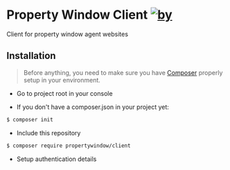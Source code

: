 Property Window Client [![by](https://img.shields.io/badge/by-%40marcgeurts-ff69b4.svg?style=flat-square)](https://bitbucket.org/geurtsmarc)
========================

Client for property window agent websites

## Installation

> Before anything, you need to make sure you have [Composer](https://getcomposer.org) properly setup in your environment.

* Go to project root in your console

* If you don't have a composer.json in your project yet:
```bash
$ composer init
```

* Include this repository
```bash
$ composer require propertywindow/client
```

* Setup authentication details



